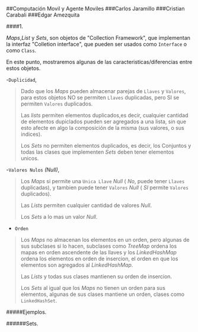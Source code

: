 ##Computación Movil y Agente Moviles
###Carlos Jaramillo
###Cristian Carabali
###Edgar Amezquita

####1.

*Maps*,*List* y *Sets*, son objetos de "Collection Framework", que implementan la interfaz "Colletion interface", que pueden ser usados como `Interface` o como `Class`.

En este punto, mostraremos algunas de las caracteristicas/diferencias entre estos objetos.

-`Duplicidad`, 

>Dado que los *Maps* pueden almacenar parejas de `Llaves` y `Valores`, para estos objetos NO se permiten `Llaves` duplicadas, pero SI se permiten `Valores` duplicados.
>
>Las *lists* permiten elementos duplicados,es decir, cualquier cantidad de elementos dupiclados pueden ser agregados a una lista, sin que esto afecte en algo la composición de la misma (sus valores, o sus indices).
>
>Los *Sets* no permiten elementos duplicados, es decir, los Conjuntos y todas las clases que implementen *Sets* deben tener elementos unicos.
>

-`Valores Nulos` *(Null)*,

>Los *Maps* si permite una `Unica Llave` *Null* ( *No*, puede tener `Llaves` duplicadas), y tambien puede tener `Valores` *Null* ( *SI* permite `Valores` duplicados).
>
>Las *Lists* permiten cualquier cantidad de valores *Null*.
>
>Los *Sets* a lo mas un valor *Null*.
>

- `Orden`

>Los *Maps* no almacenan los elementos en un orden, pero algunas de sus subclases si lo hacen, subclases como *TreeMap* ordena los mapas en orden ascendente de las llaves y los *LinkedHashMap* ordena los elementos en orden de insercion, el orden en que los elementos son agregados al *LinkedHashMap*.
>
>Las *Lists* y todas sus clases mantienen su orden de insercion.
>
>Los *Sets* al igual que los *Maps* no tienen un orden para sus elementos, algunas de sus clases mantiene un orden, clases como `LinkedHashSet`.


#####Ejemplos.

######Sets. 
